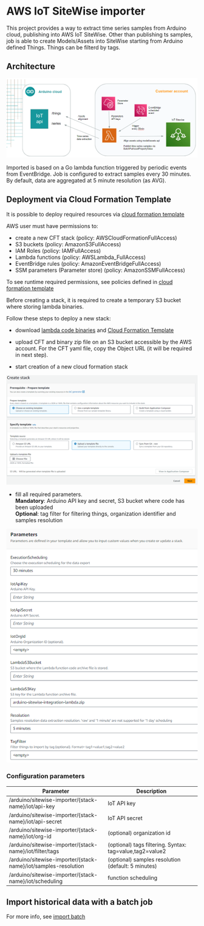 # AWS IoT SiteWise importer

This project provides a way to extract time series samples from Arduino cloud, publishing into AWS IoT SiteWise.
Other than publishing ts samples, job is able to create Models/Assets into SiteWise starting from Arduino defined Things.
Things can be filterd by tags.

## Architecture

![deployment schema](docs/deployment-schema.png)

Imported is based on a Go lambda function triggered by periodic events from EventBridge.
Job is configured to extract samples every 30 minutes. By default, data are aggregated at 5 minute resolution (as AVG).

## Deployment via Cloud Formation Template

It is possible to deploy required resources via [cloud formation template](deployment/cloud-formation-template/deployment.yaml)

AWS user must have permissions to:
  * create a new CFT stack (policy: AWSCloudFormationFullAccess)
  * S3 buckets (policy: AmazonS3FullAccess)
  * IAM Roles (policy: IAMFullAccess)
  * Lambda functions (policy: AWSLambda_FullAccess)
  * EventBridge rules (policy: AmazonEventBridgeFullAccess)
  * SSM parameters (Parameter store) (policy: AmazonSSMFullAccess)

To see runtime required permissions, see policies defined in [cloud formation template](deployment/cloud-formation-template/deployment.yaml)

Before creating a stack, it is required to create a temporary S3 bucket where storing lambda binaries.

Follow these steps to deploy a new stack:
* download [lambda code binaries](https://github.com/arduino/aws-sitewise-integration/releases) and [Cloud Formation Template](deployment/cloud-formation-template/deployment.yaml)
* upload CFT and binary zip file on an S3 bucket accessible by the AWS account. For the CFT yaml file, copy the Object URL (it will be required in next step).

* start creation of a new cloud formation stack

![CFT 1](docs/cft-stack-1.png)

* fill all required parameters.
  <br/>**Mandatory**: Arduino API key and secret, S3 bucket where code has been uploaded
  <br/>**Optional**: tag filter for filtering things, organization identifier and samples resolution

![CFT 2](docs/cft-stack-2.png)

### Configuration parameters

| Parameter | Description |
| --------- | ----------- |
| /arduino/sitewise-importer/{stack-name}/iot/api-key  | IoT API key |
| /arduino/sitewise-importer/{stack-name}/iot/api-secret | IoT API secret |
| /arduino/sitewise-importer/{stack-name}/iot/org-id    | (optional) organization id |
| /arduino/sitewise-importer/{stack-name}/iot/filter/tags    | (optional) tags filtering. Syntax: tag=value,tag2=value2  |
| /arduino/sitewise-importer/{stack-name}/iot/samples-resolution  | (optional) samples resolution (default: 5 minutes) |
| /arduino/sitewise-importer/{stack-name}/iot/scheduling  | function scheduling |

## Import historical data with a batch job

For more info, see [import batch](resources/job/README.md)

